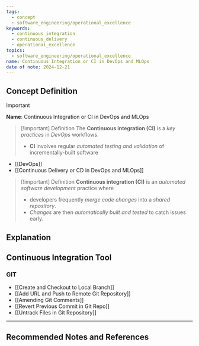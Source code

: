 ```yaml
---
tags:
  - concept
  - software_engineering/operational_excellence
keywords:
  - continuous_integration
  - continuous_delivery
  - operational_excellence
topics:
  - software_engineering/operational_excellence
name: Continuous Integration or CI in DevOps and MLOps
date of note: 2024-12-21
---
```


## Concept Definition

>[!important]
>**Name**: Continuous Integration or CI in DevOps and MLOps

>[!important] Definition
>The **Continuous integration (CI)** is a *key practices* in *DevOps* workflows. 
>- **CI** involves regular *automated testing and validation* of incrementally-built software 

- [[DevOps]]
- [[Continuous Delivery or CD in DevOps and MLOps]]

>[!important] Definition
>**Continuous integration (CI)** is an *automated software development* practice where 
>- developers frequently *merge code changes* into a *shared repository*. 
>- *Changes* are then *automatically built and tested* to catch issues early.


## Explanation


## Continuous Integration Tool

### GIT

- [[Create and Checkout to Local Branch]]
- [[Add URL and Push to Remote Git Repository]]
- [[Amending Git Comments]]
- [[Revert Previous Commit in Git Repo]]
- [[Untrack Files in Git Repository]]




-----------
##  Recommended Notes and References

